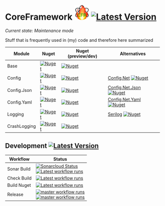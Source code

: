 # CoreFramework <img src="CFR-128.png" width="48" /> [![Latest Version](https://img.shields.io/github/v/release/litetex/CoreFramework?style=flat-square)](https://github.com/litetex/CoreFramework/releases)
_Current state: Maintenance mode_

Stuff that is frequently used in (my) code and therefore here summarized


<table>
  <thead>
    <th>Module</th>
    <th>Nuget</th>
    <th>Nuget (preview/dev)</th>
    <th>Alternatives</th>
  </thead>
  <tbody>
    <tr>
      <td>Base</td>
      <td>
        <a href="https://www.nuget.org/packages/Litetex.CoreFramework.Base">
          <img alt="Nuget" src="https://img.shields.io/nuget/v/Litetex.CoreFramework.Base?style=flat-square">
        </a>
      </td>
      <td>
        <a href="https://www.nuget.org/packages/Litetex.CoreFramework.Base">
          <img alt="Nuget" src="https://img.shields.io/nuget/vpre/Litetex.CoreFramework.Base?style=flat-square">
        </a>
      </td>
      <td></td>
    </tr>
    <tr>
      <td>Config</td>
      <td>
        <a href="https://www.nuget.org/packages/Litetex.CoreFramework.Config">
          <img alt="Nuget" src="https://img.shields.io/nuget/v/Litetex.CoreFramework.Config?style=flat-square">
        </a>
      </td>
      <td>
        <a href="https://www.nuget.org/packages/Litetex.CoreFramework.Config">
          <img alt="Nuget" src="https://img.shields.io/nuget/vpre/Litetex.CoreFramework.Config?style=flat-square">
        </a>
      </td>
      <td>
        <a href="https://github.com/aloneguid/config">Config.Net</a>
        <a href="https://www.nuget.org/packages/Config.Net">
          <img alt="Nuget" src="https://img.shields.io/nuget/v/Config.Net">
        </a>
      </td>
    </tr>
    <tr>
      <td>Config.Json</td>
      <td>
        <a href="https://www.nuget.org/packages/Litetex.CoreFramework.Config.Json">
          <img alt="Nuget" src="https://img.shields.io/nuget/v/Litetex.CoreFramework.Config.Json?style=flat-square">
        </a>
      </td>
      <td>
        <a href="https://www.nuget.org/packages/Litetex.CoreFramework.Config.Json">
          <img alt="Nuget" src="https://img.shields.io/nuget/vpre/Litetex.CoreFramework.Config.Json?style=flat-square">
        </a>
      </td>
      <td>
        <a href="https://github.com/aloneguid/config/blob/master/doc/Stores_JsonFile.md">Config.Net.Json</a>
        <a href="https://www.nuget.org/packages/Config.Net.Json">
          <img alt="Nuget" src="https://img.shields.io/nuget/v/Config.Net.Json">
        </a>
      </td>
    </tr>
    <tr>
      <td>Config.Yaml</td>
      <td>
        <a href="https://www.nuget.org/packages/Litetex.CoreFramework.Config.Yaml">
          <img alt="Nuget" src="https://img.shields.io/nuget/v/Litetex.CoreFramework.Config.Yaml?style=flat-square">
        </a>
      </td>
      <td>
        <a href="https://www.nuget.org/packages/Litetex.CoreFramework.Config.Yaml">
          <img alt="Nuget" src="https://img.shields.io/nuget/vpre/Litetex.CoreFramework.Config.Yaml?style=flat-square">
        </a>
      </td>
      <td>
        <a href="https://github.com/aloneguid/config/tree/master/src/Config.Net.Yaml">Config.Net.Yaml</a>
        <a href="https://www.nuget.org/packages/Config.Net.Yaml">
          <img alt="Nuget" src="https://img.shields.io/nuget/v/Config.Net.Yaml">
        </a>
      </td>
    </tr>
    <tr>
      <td>Logging</td>
      <td>
        <a href="https://www.nuget.org/packages/Litetex.CoreFramework.Logging">
          <img alt="Nuget" src="https://img.shields.io/nuget/v/Litetex.CoreFramework.Logging?style=flat-square">
        </a>
      </td>
      <td>
        <a href="https://www.nuget.org/packages/Litetex.CoreFramework.Logging">
          <img alt="Nuget" src="https://img.shields.io/nuget/vpre/Litetex.CoreFramework.Logging?style=flat-square">
        </a>
      </td>
      <td>
        <a href="https://github.com/serilog/serilog">Serilog</a>
        <a href="https://www.nuget.org/packages/Serilog">
          <img alt="Nuget" src="https://img.shields.io/nuget/v/Serilog">
        </a>
      </td>
    </tr>
    <tr>
      <td>CrashLogging</td>
      <td>
        <a href="https://www.nuget.org/packages/Litetex.CoreFramework.CrashLogging">
          <img alt="Nuget" src="https://img.shields.io/nuget/v/Litetex.CoreFramework.CrashLogging?style=flat-square">
        </a>
      </td>
      <td>
        <a href="https://www.nuget.org/packages/Litetex.CoreFramework.CrashLogging">
          <img alt="Nuget" src="https://img.shields.io/nuget/vpre/Litetex.CoreFramework.CrashLogging?style=flat-square">
        </a>
      </td>
      <td></td>
    </tr>
  </tbody>
</table>


## Development [![Latest Version](https://img.shields.io/github/v/release/litetex/CoreFramework?style=flat-square&include_prereleases&label=prerelease)](https://github.com/litetex/CoreFramework/releases)
| Workflow | Status |
| --- | --- |
| Sonar Build | [![Sonarcloud Status](https://sonarcloud.io/api/project_badges/measure?project=litetex_CoreFrameworkBase&metric=alert_status)](https://sonarcloud.io/dashboard?id=litetex_CoreFrameworkBase) <br>[![Latest workflow runs](https://img.shields.io/github/workflow/status/litetex/CoreFramework/Sonar%20CI/develop)](https://github.com/litetex/CoreFramework/actions?query=workflow%3A%22Sonar+CI%22+branch%3Adevelop)  |
| Check Build | [![Latest workflow runs](https://img.shields.io/github/workflow/status/litetex/CoreFramework/Check%20Build/develop)](https://github.com/litetex/CoreFramework/actions?query=workflow%3A%22Check+Build%22+branch%3Adevelop) |
| Build Nuget | [![Latest workflow runs](https://img.shields.io/github/workflow/status/litetex/CoreFramework/Build%20Nuget/develop)](https://github.com/litetex/CoreFramework/actions?query=workflow%3A%22Build+Nuget%22+branch%3Adevelop) |
| Release | [![master workflow runs](https://img.shields.io/github/workflow/status/litetex/CoreFramework/Release/master?label=master)](https://github.com/litetex/CoreFramework/actions?query=workflow%3A%22Release%22+branch%3Amaster) <br>[![master workflow runs](https://img.shields.io/github/workflow/status/litetex/CoreFramework/Release/master-release-test?label=release-test)](https://github.com/litetex/CoreFramework/actions?query=workflow%3A%22Release%22+branch%3Amaster-release-test) |

